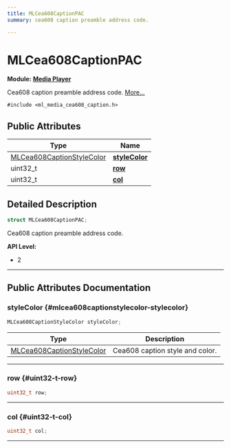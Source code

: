 ```yaml
---
title: MLCea608CaptionPAC
summary: cea608 caption preamble address code. 

---
```


# MLCea608CaptionPAC

**Module:** **[Media Player](/versioned_docs/version-22-Mar-2023/api-ref/api/Modules/group___media_player/group___media_player.md)**



Cea608 caption preamble address code.  [More...](#detailed-description)


`#include <ml_media_cea608_caption.h>`

## Public Attributes

| Type           | Name           |
| -------------- | -------------- |
| [MLCea608CaptionStyleColor](/versioned_docs/version-22-Mar-2023/api-ref/api/Modules/group___media_player/struct_m_l_cea608_caption_style_color.md) | **[styleColor](/versioned_docs/version-22-Mar-2023/api-ref/api/Modules/group___media_player/struct_m_l_cea608_caption_p_a_c.md#mlcea608captionstylecolor-stylecolor)**  |
| uint32_t | **[row](/versioned_docs/version-22-Mar-2023/api-ref/api/Modules/group___media_player/struct_m_l_cea608_caption_p_a_c.md#uint32-t-row)**  |
| uint32_t | **[col](/versioned_docs/version-22-Mar-2023/api-ref/api/Modules/group___media_player/struct_m_l_cea608_caption_p_a_c.md#uint32-t-col)**  |

## Detailed Description

```cpp
struct MLCea608CaptionPAC;
```

Cea608 caption preamble address code. 




**API Level:**
  * 2 




-----------
## Public Attributes Documentation

### styleColor {#mlcea608captionstylecolor-stylecolor}

```cpp
MLCea608CaptionStyleColor styleColor;
```



| Type | Description |
|--|--|
| [MLCea608CaptionStyleColor](/versioned_docs/version-22-Mar-2023/api-ref/api/Modules/group___media_player/struct_m_l_cea608_caption_style_color.md) | Cea608 caption style and color.  |






-----------

### row {#uint32-t-row}

```cpp
uint32_t row;
```






-----------

### col {#uint32-t-col}

```cpp
uint32_t col;
```






-----------


